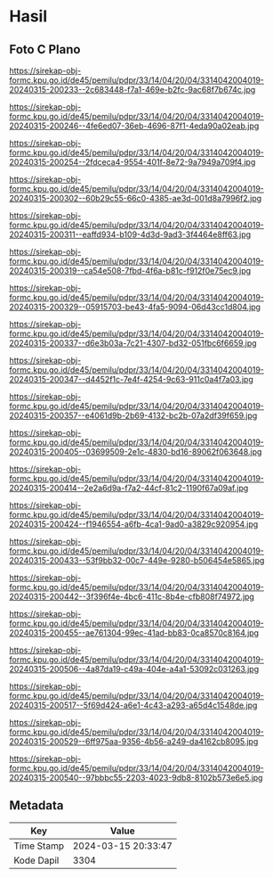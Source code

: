 # Hasil

## Foto C Plano

https://sirekap-obj-formc.kpu.go.id/de45/pemilu/pdpr/33/14/04/20/04/3314042004019-20240315-200233--2c683448-f7a1-469e-b2fc-9ac68f7b674c.jpg

https://sirekap-obj-formc.kpu.go.id/de45/pemilu/pdpr/33/14/04/20/04/3314042004019-20240315-200246--4fe6ed07-36eb-4696-87f1-4eda90a02eab.jpg

https://sirekap-obj-formc.kpu.go.id/de45/pemilu/pdpr/33/14/04/20/04/3314042004019-20240315-200254--2fdceca4-9554-401f-8e72-9a7949a709f4.jpg

https://sirekap-obj-formc.kpu.go.id/de45/pemilu/pdpr/33/14/04/20/04/3314042004019-20240315-200302--60b29c55-66c0-4385-ae3d-001d8a7996f2.jpg

https://sirekap-obj-formc.kpu.go.id/de45/pemilu/pdpr/33/14/04/20/04/3314042004019-20240315-200311--eaffd934-b109-4d3d-9ad3-3f4464e8ff63.jpg

https://sirekap-obj-formc.kpu.go.id/de45/pemilu/pdpr/33/14/04/20/04/3314042004019-20240315-200319--ca54e508-7fbd-4f6a-b81c-f912f0e75ec9.jpg

https://sirekap-obj-formc.kpu.go.id/de45/pemilu/pdpr/33/14/04/20/04/3314042004019-20240315-200329--05915703-be43-4fa5-9094-06d43cc1d804.jpg

https://sirekap-obj-formc.kpu.go.id/de45/pemilu/pdpr/33/14/04/20/04/3314042004019-20240315-200337--d6e3b03a-7c21-4307-bd32-051fbc6f6659.jpg

https://sirekap-obj-formc.kpu.go.id/de45/pemilu/pdpr/33/14/04/20/04/3314042004019-20240315-200347--d4452f1c-7e4f-4254-9c63-911c0a4f7a03.jpg

https://sirekap-obj-formc.kpu.go.id/de45/pemilu/pdpr/33/14/04/20/04/3314042004019-20240315-200357--e4061d9b-2b69-4132-bc2b-07a2df39f659.jpg

https://sirekap-obj-formc.kpu.go.id/de45/pemilu/pdpr/33/14/04/20/04/3314042004019-20240315-200405--03699509-2e1c-4830-bd16-89062f063648.jpg

https://sirekap-obj-formc.kpu.go.id/de45/pemilu/pdpr/33/14/04/20/04/3314042004019-20240315-200414--2e2a6d9a-f7a2-44cf-81c2-1190f67a09af.jpg

https://sirekap-obj-formc.kpu.go.id/de45/pemilu/pdpr/33/14/04/20/04/3314042004019-20240315-200424--f1946554-a6fb-4ca1-9ad0-a3829c920954.jpg

https://sirekap-obj-formc.kpu.go.id/de45/pemilu/pdpr/33/14/04/20/04/3314042004019-20240315-200433--53f9bb32-00c7-449e-9280-b506454e5865.jpg

https://sirekap-obj-formc.kpu.go.id/de45/pemilu/pdpr/33/14/04/20/04/3314042004019-20240315-200442--3f396f4e-4bc6-411c-8b4e-cfb808f74972.jpg

https://sirekap-obj-formc.kpu.go.id/de45/pemilu/pdpr/33/14/04/20/04/3314042004019-20240315-200455--ae761304-99ec-41ad-bb83-0ca8570c8164.jpg

https://sirekap-obj-formc.kpu.go.id/de45/pemilu/pdpr/33/14/04/20/04/3314042004019-20240315-200506--4a87da19-c49a-404e-a4a1-53092c031263.jpg

https://sirekap-obj-formc.kpu.go.id/de45/pemilu/pdpr/33/14/04/20/04/3314042004019-20240315-200517--5f69d424-a6e1-4c43-a293-a65d4c1548de.jpg

https://sirekap-obj-formc.kpu.go.id/de45/pemilu/pdpr/33/14/04/20/04/3314042004019-20240315-200529--6ff975aa-9356-4b56-a249-da4162cb8095.jpg

https://sirekap-obj-formc.kpu.go.id/de45/pemilu/pdpr/33/14/04/20/04/3314042004019-20240315-200540--97bbbc55-2203-4023-9db8-8102b573e6e5.jpg


## Metadata

| Key        | Value               |
| ---------- | ------------------- |
| Time Stamp | 2024-03-15 20:33:47 |
| Kode Dapil | 3304                |



